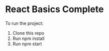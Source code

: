 # React Basics Complete

To run the project:

1. Clone this repo
2. Run npm install
3. Run npm start
